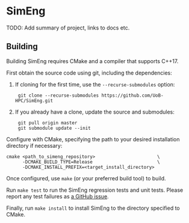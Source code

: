 # SimEng

TODO: Add summary of project, links to docs etc.

## Building

Building SimEng requires CMake and a compiler that supports C++17.

First obtain the source code using git, including the dependencies:
1. If cloning for the first time, use the `--recurse-submodules` option:

        git clone --recurse-submodules https://github.com/UoB-HPC/SimEng.git

2. If you already have a clone, update the source and submodules:

        git pull origin master
        git submodule update --init

Configure with CMake, specifying the path to your desired installation directory if necessary:

    cmake <path_to_simeng_repository>                       \
          -DCMAKE_BUILD_TYPE=Release                        \
          -DCMAKE_INSTALL_PREFIX=<target_install_directory>

Once configured, use `make` (or your preferred build tool) to build.

Run `make test` to run the SimEng regression tests and unit tests.
Please report any test failures as [a GitHub issue](https://github.com/UoB-HPC/SimEng/issues).

Finally, run `make install` to install SimEng to the directory specified to CMake.
